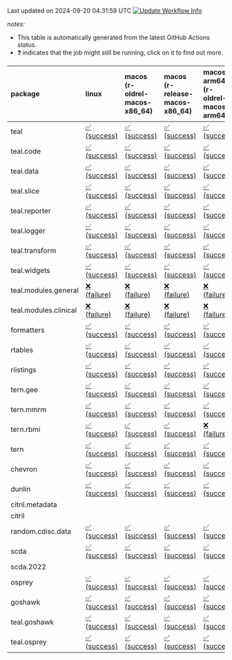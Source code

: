 Last updated on 2024-09-20 04:31:59 UTC [![Update Workflow
Info](https://github.com/averissimo/verdepcheck-status/actions/workflows/update.yaml/badge.svg)](https://github.com/averissimo/verdepcheck-status/actions/workflows/update.yaml)

*notes:*

-   This table is automatically generated from the latest GitHub Actions
    status.
-   ❓ indicates that the job might still be running, click on it to
    find out more.

<table>
<colgroup>
<col style="width: 1%" />
<col style="width: 7%" />
<col style="width: 7%" />
<col style="width: 7%" />
<col style="width: 7%" />
<col style="width: 7%" />
<col style="width: 7%" />
<col style="width: 7%" />
<col style="width: 7%" />
<col style="width: 7%" />
<col style="width: 7%" />
<col style="width: 7%" />
<col style="width: 7%" />
<col style="width: 7%" />
</colgroup>
<thead>
<tr class="header">
<th style="text-align: left;">package</th>
<th style="text-align: left;">linux</th>
<th style="text-align: left;">macos (r-oldrel-macos-x86_64)</th>
<th style="text-align: left;">macos (r-release-macos-x86_64)</th>
<th style="text-align: left;">macos-arm64 (r-oldrel-macos-arm64)</th>
<th style="text-align: left;">macos-arm64 (r-release-macos-arm64)</th>
<th style="text-align: left;">nosuggests</th>
<th style="text-align: left;">ubuntu-clang</th>
<th style="text-align: left;">ubuntu-gcc12</th>
<th style="text-align: left;">ubuntu-next</th>
<th style="text-align: left;">ubuntu-release</th>
<th style="text-align: left;">windows (r-devel-windows-x86_64)</th>
<th style="text-align: left;">windows (r-oldrel-windows-x86_64)</th>
<th style="text-align: left;">windows (r-release-windows-x86_64)</th>
</tr>
</thead>
<tbody>
<tr class="odd">
<td style="text-align: left;">teal</td>
<td
style="text-align: left;"><a href="https://github.com/insightsengineering/teal/actions/runs/10867880091/job/30157158092">✅
(success)</a></td>
<td
style="text-align: left;"><a href="https://github.com/insightsengineering/teal/actions/runs/10867880091/job/30157157865">✅
(success)</a></td>
<td
style="text-align: left;"><a href="https://github.com/insightsengineering/teal/actions/runs/10867880091/job/30157157533">✅
(success)</a></td>
<td
style="text-align: left;"><a href="https://github.com/insightsengineering/teal/actions/runs/10867880091/job/30157157751">✅
(success)</a></td>
<td
style="text-align: left;"><a href="https://github.com/insightsengineering/teal/actions/runs/10867880091/job/30157157419">✅
(success)</a></td>
<td
style="text-align: left;"><a href="https://github.com/insightsengineering/teal/actions/runs/10867880091/job/30157157920">✅
(success)</a></td>
<td
style="text-align: left;"><a href="https://github.com/insightsengineering/teal/actions/runs/10867880091/job/30157157082">✅
(success)</a></td>
<td
style="text-align: left;"><a href="https://github.com/insightsengineering/teal/actions/runs/10867880091/job/30157157369">✅
(success)</a></td>
<td
style="text-align: left;"><a href="https://github.com/insightsengineering/teal/actions/runs/10867880091/job/30157157577">✅
(success)</a></td>
<td
style="text-align: left;"><a href="https://github.com/insightsengineering/teal/actions/runs/10867880091/job/30157157665">✅
(success)</a></td>
<td
style="text-align: left;"><a href="https://github.com/insightsengineering/teal/actions/runs/10867880091/job/30157157306">✅
(success)</a></td>
<td
style="text-align: left;"><a href="https://github.com/insightsengineering/teal/actions/runs/10867880091/job/30157157977">✅
(success)</a></td>
<td
style="text-align: left;"><a href="https://github.com/insightsengineering/teal/actions/runs/10867880091/job/30157157614">✅
(success)</a></td>
</tr>
<tr class="even">
<td style="text-align: left;">teal.code</td>
<td
style="text-align: left;"><a href="https://github.com/insightsengineering/teal.code/actions/runs/10867894267/job/30157186834">✅
(success)</a></td>
<td
style="text-align: left;"><a href="https://github.com/insightsengineering/teal.code/actions/runs/10867894267/job/30157186584">✅
(success)</a></td>
<td
style="text-align: left;"><a href="https://github.com/insightsengineering/teal.code/actions/runs/10867894267/job/30157186102">✅
(success)</a></td>
<td
style="text-align: left;"><a href="https://github.com/insightsengineering/teal.code/actions/runs/10867894267/job/30157186439">✅
(success)</a></td>
<td
style="text-align: left;"><a href="https://github.com/insightsengineering/teal.code/actions/runs/10867894267/job/30157185951">✅
(success)</a></td>
<td
style="text-align: left;"><a href="https://github.com/insightsengineering/teal.code/actions/runs/10867894267/job/30157186902">✅
(success)</a></td>
<td
style="text-align: left;"><a href="https://github.com/insightsengineering/teal.code/actions/runs/10867894267/job/30157186026">✅
(success)</a></td>
<td
style="text-align: left;"><a href="https://github.com/insightsengineering/teal.code/actions/runs/10867894267/job/30157186167">✅
(success)</a></td>
<td
style="text-align: left;"><a href="https://github.com/insightsengineering/teal.code/actions/runs/10867894267/job/30157186512">✅
(success)</a></td>
<td
style="text-align: left;"><a href="https://github.com/insightsengineering/teal.code/actions/runs/10867894267/job/30157186651">✅
(success)</a></td>
<td
style="text-align: left;"><a href="https://github.com/insightsengineering/teal.code/actions/runs/10867894267/job/30157185697">✅
(success)</a></td>
<td
style="text-align: left;"><a href="https://github.com/insightsengineering/teal.code/actions/runs/10867894267/job/30157186709">✅
(success)</a></td>
<td
style="text-align: left;"><a href="https://github.com/insightsengineering/teal.code/actions/runs/10867894267/job/30157186235">✅
(success)</a></td>
</tr>
<tr class="odd">
<td style="text-align: left;">teal.data</td>
<td
style="text-align: left;"><a href="https://github.com/insightsengineering/teal.data/actions/runs/10867883737/job/30157165990">✅
(success)</a></td>
<td
style="text-align: left;"><a href="https://github.com/insightsengineering/teal.data/actions/runs/10867883737/job/30157165644">✅
(success)</a></td>
<td
style="text-align: left;"><a href="https://github.com/insightsengineering/teal.data/actions/runs/10867883737/job/30157165048">✅
(success)</a></td>
<td
style="text-align: left;"><a href="https://github.com/insightsengineering/teal.data/actions/runs/10867883737/job/30157165338">✅
(success)</a></td>
<td
style="text-align: left;"><a href="https://github.com/insightsengineering/teal.data/actions/runs/10867883737/job/30157164900">✅
(success)</a></td>
<td
style="text-align: left;"><a href="https://github.com/insightsengineering/teal.data/actions/runs/10867883737/job/30157165734">✅
(success)</a></td>
<td
style="text-align: left;"><a href="https://github.com/insightsengineering/teal.data/actions/runs/10867883737/job/30157164595">✅
(success)</a></td>
<td
style="text-align: left;"><a href="https://github.com/insightsengineering/teal.data/actions/runs/10867883737/job/30157164976">✅
(success)</a></td>
<td
style="text-align: left;"><a href="https://github.com/insightsengineering/teal.data/actions/runs/10867883737/job/30157165195">✅
(success)</a></td>
<td
style="text-align: left;"><a href="https://github.com/insightsengineering/teal.data/actions/runs/10867883737/job/30157165419">✅
(success)</a></td>
<td
style="text-align: left;"><a href="https://github.com/insightsengineering/teal.data/actions/runs/10867883737/job/30157164850">✅
(success)</a></td>
<td
style="text-align: left;"><a href="https://github.com/insightsengineering/teal.data/actions/runs/10867883737/job/30157165838">✅
(success)</a></td>
<td
style="text-align: left;"><a href="https://github.com/insightsengineering/teal.data/actions/runs/10867883737/job/30157165278">✅
(success)</a></td>
</tr>
<tr class="even">
<td style="text-align: left;">teal.slice</td>
<td
style="text-align: left;"><a href="https://github.com/insightsengineering/teal.slice/actions/runs/10867889457/job/30157176840">✅
(success)</a></td>
<td
style="text-align: left;"><a href="https://github.com/insightsengineering/teal.slice/actions/runs/10867889457/job/30157176597">✅
(success)</a></td>
<td
style="text-align: left;"><a href="https://github.com/insightsengineering/teal.slice/actions/runs/10867889457/job/30157176167">✅
(success)</a></td>
<td
style="text-align: left;"><a href="https://github.com/insightsengineering/teal.slice/actions/runs/10867889457/job/30157176462">✅
(success)</a></td>
<td
style="text-align: left;"><a href="https://github.com/insightsengineering/teal.slice/actions/runs/10867889457/job/30157176040">✅
(success)</a></td>
<td
style="text-align: left;"><a href="https://github.com/insightsengineering/teal.slice/actions/runs/10867889457/job/30157176663">✅
(success)</a></td>
<td
style="text-align: left;"><a href="https://github.com/insightsengineering/teal.slice/actions/runs/10867889457/job/30157175598">✅
(success)</a></td>
<td
style="text-align: left;"><a href="https://github.com/insightsengineering/teal.slice/actions/runs/10867889457/job/30157175959">✅
(success)</a></td>
<td
style="text-align: left;"><a href="https://github.com/insightsengineering/teal.slice/actions/runs/10867889457/job/30157176247">✅
(success)</a></td>
<td
style="text-align: left;"><a href="https://github.com/insightsengineering/teal.slice/actions/runs/10867889457/job/30157176395">✅
(success)</a></td>
<td
style="text-align: left;"><a href="https://github.com/insightsengineering/teal.slice/actions/runs/10867889457/job/30157175887">✅
(success)</a></td>
<td
style="text-align: left;"><a href="https://github.com/insightsengineering/teal.slice/actions/runs/10867889457/job/30157176722">✅
(success)</a></td>
<td
style="text-align: left;"><a href="https://github.com/insightsengineering/teal.slice/actions/runs/10867889457/job/30157176332">✅
(success)</a></td>
</tr>
<tr class="odd">
<td style="text-align: left;">teal.reporter</td>
<td
style="text-align: left;"><a href="https://github.com/insightsengineering/teal.reporter/actions/runs/10867886110/job/30157170543">✅
(success)</a></td>
<td
style="text-align: left;"><a href="https://github.com/insightsengineering/teal.reporter/actions/runs/10867886110/job/30157170346">✅
(success)</a></td>
<td
style="text-align: left;"><a href="https://github.com/insightsengineering/teal.reporter/actions/runs/10867886110/job/30157169897">✅
(success)</a></td>
<td
style="text-align: left;"><a href="https://github.com/insightsengineering/teal.reporter/actions/runs/10867886110/job/30157170203">✅
(success)</a></td>
<td
style="text-align: left;"><a href="https://github.com/insightsengineering/teal.reporter/actions/runs/10867886110/job/30157169757">✅
(success)</a></td>
<td
style="text-align: left;"><a href="https://github.com/insightsengineering/teal.reporter/actions/runs/10867886110/job/30157170290">✅
(success)</a></td>
<td
style="text-align: left;"><a href="https://github.com/insightsengineering/teal.reporter/actions/runs/10867886110/job/30157169309">✅
(success)</a></td>
<td
style="text-align: left;"><a href="https://github.com/insightsengineering/teal.reporter/actions/runs/10867886110/job/30157169555">✅
(success)</a></td>
<td
style="text-align: left;"><a href="https://github.com/insightsengineering/teal.reporter/actions/runs/10867886110/job/30157169823">✅
(success)</a></td>
<td
style="text-align: left;"><a href="https://github.com/insightsengineering/teal.reporter/actions/runs/10867886110/job/30157169950">✅
(success)</a></td>
<td
style="text-align: left;"><a href="https://github.com/insightsengineering/teal.reporter/actions/runs/10867886110/job/30157169638">✅
(success)</a></td>
<td
style="text-align: left;"><a href="https://github.com/insightsengineering/teal.reporter/actions/runs/10867886110/job/30157170483">✅
(success)</a></td>
<td
style="text-align: left;"><a href="https://github.com/insightsengineering/teal.reporter/actions/runs/10867886110/job/30157170018">✅
(success)</a></td>
</tr>
<tr class="even">
<td style="text-align: left;">teal.logger</td>
<td
style="text-align: left;"><a href="https://github.com/insightsengineering/teal.logger/actions/runs/10867881423/job/30157162528">✅
(success)</a></td>
<td
style="text-align: left;"><a href="https://github.com/insightsengineering/teal.logger/actions/runs/10867881423/job/30157162142">✅
(success)</a></td>
<td
style="text-align: left;"><a href="https://github.com/insightsengineering/teal.logger/actions/runs/10867881423/job/30157161480">✅
(success)</a></td>
<td
style="text-align: left;"><a href="https://github.com/insightsengineering/teal.logger/actions/runs/10867881423/job/30157161862">✅
(success)</a></td>
<td
style="text-align: left;"><a href="https://github.com/insightsengineering/teal.logger/actions/runs/10867881423/job/30157161311">✅
(success)</a></td>
<td
style="text-align: left;"><a href="https://github.com/insightsengineering/teal.logger/actions/runs/10867881423/job/30157162435">✅
(success)</a></td>
<td
style="text-align: left;"><a href="https://github.com/insightsengineering/teal.logger/actions/runs/10867881423/job/30157161203">✅
(success)</a></td>
<td
style="text-align: left;"><a href="https://github.com/insightsengineering/teal.logger/actions/runs/10867881423/job/30157161395">✅
(success)</a></td>
<td
style="text-align: left;"><a href="https://github.com/insightsengineering/teal.logger/actions/runs/10867881423/job/30157161695">✅
(success)</a></td>
<td
style="text-align: left;"><a href="https://github.com/insightsengineering/teal.logger/actions/runs/10867881423/job/30157161955">✅
(success)</a></td>
<td
style="text-align: left;"><a href="https://github.com/insightsengineering/teal.logger/actions/runs/10867881423/job/30157160927">✅
(success)</a></td>
<td
style="text-align: left;"><a href="https://github.com/insightsengineering/teal.logger/actions/runs/10867881423/job/30157162331">✅
(success)</a></td>
<td
style="text-align: left;"><a href="https://github.com/insightsengineering/teal.logger/actions/runs/10867881423/job/30157161627">✅
(success)</a></td>
</tr>
<tr class="odd">
<td style="text-align: left;">teal.transform</td>
<td
style="text-align: left;"><a href="https://github.com/insightsengineering/teal.transform/actions/runs/10867887462/job/30157172816">✅
(success)</a></td>
<td
style="text-align: left;"><a href="https://github.com/insightsengineering/teal.transform/actions/runs/10867887462/job/30157172383">✅
(success)</a></td>
<td
style="text-align: left;"><a href="https://github.com/insightsengineering/teal.transform/actions/runs/10867887462/job/30157172045">✅
(success)</a></td>
<td
style="text-align: left;"><a href="https://github.com/insightsengineering/teal.transform/actions/runs/10867887462/job/30157172240">✅
(success)</a></td>
<td
style="text-align: left;"><a href="https://github.com/insightsengineering/teal.transform/actions/runs/10867887462/job/30157171937">✅
(success)</a></td>
<td
style="text-align: left;"><a href="https://github.com/insightsengineering/teal.transform/actions/runs/10867887462/job/30157172505">✅
(success)</a></td>
<td
style="text-align: left;"><a href="https://github.com/insightsengineering/teal.transform/actions/runs/10867887462/job/30157171598">✅
(success)</a></td>
<td
style="text-align: left;"><a href="https://github.com/insightsengineering/teal.transform/actions/runs/10867887462/job/30157171813">✅
(success)</a></td>
<td
style="text-align: left;"><a href="https://github.com/insightsengineering/teal.transform/actions/runs/10867887462/job/30157172085">✅
(success)</a></td>
<td
style="text-align: left;"><a href="https://github.com/insightsengineering/teal.transform/actions/runs/10867887462/job/30157172132">✅
(success)</a></td>
<td
style="text-align: left;"><a href="https://github.com/insightsengineering/teal.transform/actions/runs/10867887462/job/30157171880">✅
(success)</a></td>
<td
style="text-align: left;"><a href="https://github.com/insightsengineering/teal.transform/actions/runs/10867887462/job/30157172741">✅
(success)</a></td>
<td
style="text-align: left;"><a href="https://github.com/insightsengineering/teal.transform/actions/runs/10867887462/job/30157172182">✅
(success)</a></td>
</tr>
<tr class="even">
<td style="text-align: left;">teal.widgets</td>
<td
style="text-align: left;"><a href="https://github.com/insightsengineering/teal.widgets/actions/runs/10867898771/job/30157202090">✅
(success)</a></td>
<td
style="text-align: left;"><a href="https://github.com/insightsengineering/teal.widgets/actions/runs/10867898771/job/30157201882">✅
(success)</a></td>
<td
style="text-align: left;"><a href="https://github.com/insightsengineering/teal.widgets/actions/runs/10867898771/job/30157201559">✅
(success)</a></td>
<td
style="text-align: left;"><a href="https://github.com/insightsengineering/teal.widgets/actions/runs/10867898771/job/30157201785">✅
(success)</a></td>
<td
style="text-align: left;"><a href="https://github.com/insightsengineering/teal.widgets/actions/runs/10867898771/job/30157201471">✅
(success)</a></td>
<td
style="text-align: left;"><a href="https://github.com/insightsengineering/teal.widgets/actions/runs/10867898771/job/30157201934">✅
(success)</a></td>
<td
style="text-align: left;"><a href="https://github.com/insightsengineering/teal.widgets/actions/runs/10867898771/job/30157201176">✅
(success)</a></td>
<td
style="text-align: left;"><a href="https://github.com/insightsengineering/teal.widgets/actions/runs/10867898771/job/30157201414">✅
(success)</a></td>
<td
style="text-align: left;"><a href="https://github.com/insightsengineering/teal.widgets/actions/runs/10867898771/job/30157201612">✅
(success)</a></td>
<td
style="text-align: left;"><a href="https://github.com/insightsengineering/teal.widgets/actions/runs/10867898771/job/30157201742">✅
(success)</a></td>
<td
style="text-align: left;"><a href="https://github.com/insightsengineering/teal.widgets/actions/runs/10867898771/job/30157201366">✅
(success)</a></td>
<td
style="text-align: left;"><a href="https://github.com/insightsengineering/teal.widgets/actions/runs/10867898771/job/30157201971">✅
(success)</a></td>
<td
style="text-align: left;"><a href="https://github.com/insightsengineering/teal.widgets/actions/runs/10867898771/job/30157201672">✅
(success)</a></td>
</tr>
<tr class="odd">
<td style="text-align: left;">teal.modules.general</td>
<td
style="text-align: left;"><a href="https://github.com/insightsengineering/teal.modules.general/actions/runs/10867880700/job/30157159050">❌
(failure)</a></td>
<td
style="text-align: left;"><a href="https://github.com/insightsengineering/teal.modules.general/actions/runs/10867880700/job/30157158786">❌
(failure)</a></td>
<td
style="text-align: left;"><a href="https://github.com/insightsengineering/teal.modules.general/actions/runs/10867880700/job/30157158430">❌
(failure)</a></td>
<td
style="text-align: left;"><a href="https://github.com/insightsengineering/teal.modules.general/actions/runs/10867880700/job/30157158701">❌
(failure)</a></td>
<td
style="text-align: left;"><a href="https://github.com/insightsengineering/teal.modules.general/actions/runs/10867880700/job/30157158310">❌
(failure)</a></td>
<td
style="text-align: left;"><a href="https://github.com/insightsengineering/teal.modules.general/actions/runs/10867880700/job/30157158980">❌
(failure)</a></td>
<td
style="text-align: left;"><a href="https://github.com/insightsengineering/teal.modules.general/actions/runs/10867880700/job/30157157939">❌
(failure)</a></td>
<td
style="text-align: left;"><a href="https://github.com/insightsengineering/teal.modules.general/actions/runs/10867880700/job/30157158231">❌
(failure)</a></td>
<td
style="text-align: left;"><a href="https://github.com/insightsengineering/teal.modules.general/actions/runs/10867880700/job/30157158495">❌
(failure)</a></td>
<td
style="text-align: left;"><a href="https://github.com/insightsengineering/teal.modules.general/actions/runs/10867880700/job/30157158631">❌
(failure)</a></td>
<td
style="text-align: left;"><a href="https://github.com/insightsengineering/teal.modules.general/actions/runs/10867880700/job/30157158152">❌
(failure)</a></td>
<td
style="text-align: left;"><a href="https://github.com/insightsengineering/teal.modules.general/actions/runs/10867880700/job/30157158917">❌
(failure)</a></td>
<td
style="text-align: left;"><a href="https://github.com/insightsengineering/teal.modules.general/actions/runs/10867880700/job/30157158572">❌
(failure)</a></td>
</tr>
<tr class="even">
<td style="text-align: left;">teal.modules.clinical</td>
<td
style="text-align: left;"><a href="https://github.com/insightsengineering/teal.modules.clinical/actions/runs/10867894069/job/30157186110">❌
(failure)</a></td>
<td
style="text-align: left;"><a href="https://github.com/insightsengineering/teal.modules.clinical/actions/runs/10867894069/job/30157185865">❌
(failure)</a></td>
<td
style="text-align: left;"><a href="https://github.com/insightsengineering/teal.modules.clinical/actions/runs/10867894069/job/30157185455">❌
(failure)</a></td>
<td
style="text-align: left;"><a href="https://github.com/insightsengineering/teal.modules.clinical/actions/runs/10867894069/job/30157185729">❌
(failure)</a></td>
<td
style="text-align: left;"><a href="https://github.com/insightsengineering/teal.modules.clinical/actions/runs/10867894069/job/30157185327">❌
(failure)</a></td>
<td
style="text-align: left;"><a href="https://github.com/insightsengineering/teal.modules.clinical/actions/runs/10867894069/job/30157186182">❌
(failure)</a></td>
<td
style="text-align: left;"><a href="https://github.com/insightsengineering/teal.modules.clinical/actions/runs/10867894069/job/30157185398">❌
(failure)</a></td>
<td
style="text-align: left;"><a href="https://github.com/insightsengineering/teal.modules.clinical/actions/runs/10867894069/job/30157185525">❌
(failure)</a></td>
<td
style="text-align: left;"><a href="https://github.com/insightsengineering/teal.modules.clinical/actions/runs/10867894069/job/30157185802">❌
(failure)</a></td>
<td
style="text-align: left;"><a href="https://github.com/insightsengineering/teal.modules.clinical/actions/runs/10867894069/job/30157185926">❌
(failure)</a></td>
<td
style="text-align: left;"><a href="https://github.com/insightsengineering/teal.modules.clinical/actions/runs/10867894069/job/30157185111">❌
(failure)</a></td>
<td
style="text-align: left;"><a href="https://github.com/insightsengineering/teal.modules.clinical/actions/runs/10867894069/job/30157185978">❌
(failure)</a></td>
<td
style="text-align: left;"><a href="https://github.com/insightsengineering/teal.modules.clinical/actions/runs/10867894069/job/30157185584">❌
(failure)</a></td>
</tr>
<tr class="odd">
<td style="text-align: left;">formatters</td>
<td
style="text-align: left;"><a href="https://github.com/insightsengineering/formatters/actions/runs/10867890746/job/30157179276">✅
(success)</a></td>
<td
style="text-align: left;"><a href="https://github.com/insightsengineering/formatters/actions/runs/10867890746/job/30157179013">✅
(success)</a></td>
<td
style="text-align: left;"><a href="https://github.com/insightsengineering/formatters/actions/runs/10867890746/job/30157178770">✅
(success)</a></td>
<td
style="text-align: left;"><a href="https://github.com/insightsengineering/formatters/actions/runs/10867890746/job/30157178912">✅
(success)</a></td>
<td
style="text-align: left;"><a href="https://github.com/insightsengineering/formatters/actions/runs/10867890746/job/30157178665">✅
(success)</a></td>
<td
style="text-align: left;"><a href="https://github.com/insightsengineering/formatters/actions/runs/10867890746/job/30157179183">✅
(success)</a></td>
<td
style="text-align: left;"><a href="https://github.com/insightsengineering/formatters/actions/runs/10867890746/job/30157178367">✅
(success)</a></td>
<td
style="text-align: left;"><a href="https://github.com/insightsengineering/formatters/actions/runs/10867890746/job/30157178594">✅
(success)</a></td>
<td
style="text-align: left;"><a href="https://github.com/insightsengineering/formatters/actions/runs/10867890746/job/30157178813">✅
(success)</a></td>
<td
style="text-align: left;"><a href="https://github.com/insightsengineering/formatters/actions/runs/10867890746/job/30157178957">✅
(success)</a></td>
<td
style="text-align: left;"><a href="https://github.com/insightsengineering/formatters/actions/runs/10867890746/job/30157178551">✅
(success)</a></td>
<td
style="text-align: left;"><a href="https://github.com/insightsengineering/formatters/actions/runs/10867890746/job/30157179104">✅
(success)</a></td>
<td
style="text-align: left;"><a href="https://github.com/insightsengineering/formatters/actions/runs/10867890746/job/30157178860">✅
(success)</a></td>
</tr>
<tr class="even">
<td style="text-align: left;">rtables</td>
<td
style="text-align: left;"><a href="https://github.com/insightsengineering/rtables/actions/runs/10867880131/job/30157158339">✅
(success)</a></td>
<td
style="text-align: left;"><a href="https://github.com/insightsengineering/rtables/actions/runs/10867880131/job/30157158075">✅
(success)</a></td>
<td
style="text-align: left;"><a href="https://github.com/insightsengineering/rtables/actions/runs/10867880131/job/30157157752">✅
(success)</a></td>
<td
style="text-align: left;"><a href="https://github.com/insightsengineering/rtables/actions/runs/10867880131/job/30157157950">✅
(success)</a></td>
<td
style="text-align: left;"><a href="https://github.com/insightsengineering/rtables/actions/runs/10867880131/job/30157157643">✅
(success)</a></td>
<td
style="text-align: left;"><a href="https://github.com/insightsengineering/rtables/actions/runs/10867880131/job/30157158253">✅
(success)</a></td>
<td
style="text-align: left;"><a href="https://github.com/insightsengineering/rtables/actions/runs/10867880131/job/30157157596">✅
(success)</a></td>
<td
style="text-align: left;"><a href="https://github.com/insightsengineering/rtables/actions/runs/10867880131/job/30157157695">✅
(success)</a></td>
<td
style="text-align: left;"><a href="https://github.com/insightsengineering/rtables/actions/runs/10867880131/job/30157157903">✅
(success)</a></td>
<td
style="text-align: left;"><a href="https://github.com/insightsengineering/rtables/actions/runs/10867880131/job/30157158015">✅
(success)</a></td>
<td
style="text-align: left;"><a href="https://github.com/insightsengineering/rtables/actions/runs/10867880131/job/30157157423">✅
(success)</a></td>
<td
style="text-align: left;"><a href="https://github.com/insightsengineering/rtables/actions/runs/10867880131/job/30157158185">✅
(success)</a></td>
<td
style="text-align: left;"><a href="https://github.com/insightsengineering/rtables/actions/runs/10867880131/job/30157157862">✅
(success)</a></td>
</tr>
<tr class="odd">
<td style="text-align: left;">rlistings</td>
<td
style="text-align: left;"><a href="https://github.com/insightsengineering/rlistings/actions/runs/10867884582/job/30157166818">✅
(success)</a></td>
<td
style="text-align: left;"><a href="https://github.com/insightsengineering/rlistings/actions/runs/10867884582/job/30157166542">✅
(success)</a></td>
<td
style="text-align: left;"><a href="https://github.com/insightsengineering/rlistings/actions/runs/10867884582/job/30157166258">✅
(success)</a></td>
<td
style="text-align: left;"><a href="https://github.com/insightsengineering/rlistings/actions/runs/10867884582/job/30157166426">✅
(success)</a></td>
<td
style="text-align: left;"><a href="https://github.com/insightsengineering/rlistings/actions/runs/10867884582/job/30157166094">✅
(success)</a></td>
<td
style="text-align: left;"><a href="https://github.com/insightsengineering/rlistings/actions/runs/10867884582/job/30157166970">✅
(success)</a></td>
<td
style="text-align: left;"><a href="https://github.com/insightsengineering/rlistings/actions/runs/10867884582/job/30157166008">✅
(success)</a></td>
<td
style="text-align: left;"><a href="https://github.com/insightsengineering/rlistings/actions/runs/10867884582/job/30157166198">✅
(success)</a></td>
<td
style="text-align: left;"><a href="https://github.com/insightsengineering/rlistings/actions/runs/10867884582/job/30157166606">✅
(success)</a></td>
<td
style="text-align: left;"><a href="https://github.com/insightsengineering/rlistings/actions/runs/10867884582/job/30157166742">✅
(success)</a></td>
<td
style="text-align: left;"><a href="https://github.com/insightsengineering/rlistings/actions/runs/10867884582/job/30157165762">✅
(success)</a></td>
<td
style="text-align: left;"><a href="https://github.com/insightsengineering/rlistings/actions/runs/10867884582/job/30157166685">✅
(success)</a></td>
<td
style="text-align: left;"><a href="https://github.com/insightsengineering/rlistings/actions/runs/10867884582/job/30157166344">✅
(success)</a></td>
</tr>
<tr class="even">
<td style="text-align: left;">tern.gee</td>
<td
style="text-align: left;"><a href="https://github.com/insightsengineering/tern.gee/actions/runs/10867892273/job/30157183108">✅
(success)</a></td>
<td
style="text-align: left;"><a href="https://github.com/insightsengineering/tern.gee/actions/runs/10867892273/job/30157182928">✅
(success)</a></td>
<td
style="text-align: left;"><a href="https://github.com/insightsengineering/tern.gee/actions/runs/10867892273/job/30157182587">✅
(success)</a></td>
<td
style="text-align: left;"><a href="https://github.com/insightsengineering/tern.gee/actions/runs/10867892273/job/30157182806">✅
(success)</a></td>
<td
style="text-align: left;"><a href="https://github.com/insightsengineering/tern.gee/actions/runs/10867892273/job/30157182472">✅
(success)</a></td>
<td
style="text-align: left;"><a href="https://github.com/insightsengineering/tern.gee/actions/runs/10867892273/job/30157182872">✅
(success)</a></td>
<td
style="text-align: left;"><a href="https://github.com/insightsengineering/tern.gee/actions/runs/10867892273/job/30157182016">✅
(success)</a></td>
<td
style="text-align: left;"><a href="https://github.com/insightsengineering/tern.gee/actions/runs/10867892273/job/30157182265">✅
(success)</a></td>
<td
style="text-align: left;"><a href="https://github.com/insightsengineering/tern.gee/actions/runs/10867892273/job/30157182537">✅
(success)</a></td>
<td
style="text-align: left;"><a href="https://github.com/insightsengineering/tern.gee/actions/runs/10867892273/job/30157182637">✅
(success)</a></td>
<td
style="text-align: left;"><a href="https://github.com/insightsengineering/tern.gee/actions/runs/10867892273/job/30157182347">✅
(success)</a></td>
<td
style="text-align: left;"><a href="https://github.com/insightsengineering/tern.gee/actions/runs/10867892273/job/30157183052">✅
(success)</a></td>
<td
style="text-align: left;"><a href="https://github.com/insightsengineering/tern.gee/actions/runs/10867892273/job/30157182694">✅
(success)</a></td>
</tr>
<tr class="odd">
<td style="text-align: left;">tern.mmrm</td>
<td
style="text-align: left;"><a href="https://github.com/insightsengineering/tern.mmrm/actions/runs/10867897640/job/30157200454">✅
(success)</a></td>
<td
style="text-align: left;"><a href="https://github.com/insightsengineering/tern.mmrm/actions/runs/10867897640/job/30157200223">✅
(success)</a></td>
<td
style="text-align: left;"><a href="https://github.com/insightsengineering/tern.mmrm/actions/runs/10867897640/job/30157199833">✅
(success)</a></td>
<td
style="text-align: left;"><a href="https://github.com/insightsengineering/tern.mmrm/actions/runs/10867897640/job/30157200095">✅
(success)</a></td>
<td
style="text-align: left;"><a href="https://github.com/insightsengineering/tern.mmrm/actions/runs/10867897640/job/30157199717">✅
(success)</a></td>
<td
style="text-align: left;"><a href="https://github.com/insightsengineering/tern.mmrm/actions/runs/10867897640/job/30157200268">✅
(success)</a></td>
<td
style="text-align: left;"><a href="https://github.com/insightsengineering/tern.mmrm/actions/runs/10867897640/job/30157199422">✅
(success)</a></td>
<td
style="text-align: left;"><a href="https://github.com/insightsengineering/tern.mmrm/actions/runs/10867897640/job/30157199651">✅
(success)</a></td>
<td
style="text-align: left;"><a href="https://github.com/insightsengineering/tern.mmrm/actions/runs/10867897640/job/30157199888">✅
(success)</a></td>
<td
style="text-align: left;"><a href="https://github.com/insightsengineering/tern.mmrm/actions/runs/10867897640/job/30157200016">✅
(success)</a></td>
<td
style="text-align: left;"><a href="https://github.com/insightsengineering/tern.mmrm/actions/runs/10867897640/job/30157199600">✅
(success)</a></td>
<td
style="text-align: left;"><a href="https://github.com/insightsengineering/tern.mmrm/actions/runs/10867897640/job/30157200328">✅
(success)</a></td>
<td
style="text-align: left;"><a href="https://github.com/insightsengineering/tern.mmrm/actions/runs/10867897640/job/30157199953">✅
(success)</a></td>
</tr>
<tr class="even">
<td style="text-align: left;">tern.rbmi</td>
<td
style="text-align: left;"><a href="https://github.com/insightsengineering/tern.rbmi/actions/runs/10867890805/job/30157179647">✅
(success)</a></td>
<td
style="text-align: left;"><a href="https://github.com/insightsengineering/tern.rbmi/actions/runs/10867890805/job/30157179351">✅
(success)</a></td>
<td
style="text-align: left;"><a href="https://github.com/insightsengineering/tern.rbmi/actions/runs/10867890805/job/30157179050">✅
(success)</a></td>
<td
style="text-align: left;"><a href="https://github.com/insightsengineering/tern.rbmi/actions/runs/10867890805/job/30157179247">❌
(failure)</a></td>
<td
style="text-align: left;"><a href="https://github.com/insightsengineering/tern.rbmi/actions/runs/10867890805/job/30157178970">❌
(failure)</a></td>
<td
style="text-align: left;"><a href="https://github.com/insightsengineering/tern.rbmi/actions/runs/10867890805/job/30157179704">✅
(success)</a></td>
<td
style="text-align: left;"><a href="https://github.com/insightsengineering/tern.rbmi/actions/runs/10867890805/job/30157178629">✅
(success)</a></td>
<td
style="text-align: left;"><a href="https://github.com/insightsengineering/tern.rbmi/actions/runs/10867890805/job/30157178903">✅
(success)</a></td>
<td
style="text-align: left;"><a href="https://github.com/insightsengineering/tern.rbmi/actions/runs/10867890805/job/30157179304">✅
(success)</a></td>
<td
style="text-align: left;"><a href="https://github.com/insightsengineering/tern.rbmi/actions/runs/10867890805/job/30157179413">✅
(success)</a></td>
<td
style="text-align: left;"><a href="https://github.com/insightsengineering/tern.rbmi/actions/runs/10867890805/job/30157178843">✅
(success)</a></td>
<td
style="text-align: left;"><a href="https://github.com/insightsengineering/tern.rbmi/actions/runs/10867890805/job/30157179486">✅
(success)</a></td>
<td
style="text-align: left;"><a href="https://github.com/insightsengineering/tern.rbmi/actions/runs/10867890805/job/30157179119">✅
(success)</a></td>
</tr>
<tr class="odd">
<td style="text-align: left;">tern</td>
<td
style="text-align: left;"><a href="https://github.com/insightsengineering/tern/actions/runs/10867886098/job/30157170634">✅
(success)</a></td>
<td
style="text-align: left;"><a href="https://github.com/insightsengineering/tern/actions/runs/10867886098/job/30157170335">✅
(success)</a></td>
<td
style="text-align: left;"><a href="https://github.com/insightsengineering/tern/actions/runs/10867886098/job/30157169972">✅
(success)</a></td>
<td
style="text-align: left;"><a href="https://github.com/insightsengineering/tern/actions/runs/10867886098/job/30157170193">✅
(success)</a></td>
<td
style="text-align: left;"><a href="https://github.com/insightsengineering/tern/actions/runs/10867886098/job/30157169804">✅
(success)</a></td>
<td
style="text-align: left;"><a href="https://github.com/insightsengineering/tern/actions/runs/10867886098/job/30157170722">❌
(failure)</a></td>
<td
style="text-align: left;"><a href="https://github.com/insightsengineering/tern/actions/runs/10867886098/job/30157169743">✅
(success)</a></td>
<td
style="text-align: left;"><a href="https://github.com/insightsengineering/tern/actions/runs/10867886098/job/30157169889">✅
(success)</a></td>
<td
style="text-align: left;"><a href="https://github.com/insightsengineering/tern/actions/runs/10867886098/job/30157170267">✅
(success)</a></td>
<td
style="text-align: left;"><a href="https://github.com/insightsengineering/tern/actions/runs/10867886098/job/30157170416">✅
(success)</a></td>
<td
style="text-align: left;"><a href="https://github.com/insightsengineering/tern/actions/runs/10867886098/job/30157169489">✅
(success)</a></td>
<td
style="text-align: left;"><a href="https://github.com/insightsengineering/tern/actions/runs/10867886098/job/30157170551">✅
(success)</a></td>
<td
style="text-align: left;"><a href="https://github.com/insightsengineering/tern/actions/runs/10867886098/job/30157170125">✅
(success)</a></td>
</tr>
<tr class="even">
<td style="text-align: left;">chevron</td>
<td
style="text-align: left;"><a href="https://github.com/insightsengineering/chevron/actions/runs/10867892543/job/30157184367">✅
(success)</a></td>
<td
style="text-align: left;"><a href="https://github.com/insightsengineering/chevron/actions/runs/10867892543/job/30157184128">✅
(success)</a></td>
<td
style="text-align: left;"><a href="https://github.com/insightsengineering/chevron/actions/runs/10867892543/job/30157183851">✅
(success)</a></td>
<td
style="text-align: left;"><a href="https://github.com/insightsengineering/chevron/actions/runs/10867892543/job/30157184043">✅
(success)</a></td>
<td
style="text-align: left;"><a href="https://github.com/insightsengineering/chevron/actions/runs/10867892543/job/30157183746">✅
(success)</a></td>
<td
style="text-align: left;"><a href="https://github.com/insightsengineering/chevron/actions/runs/10867892543/job/30157184199">❌
(failure)</a></td>
<td
style="text-align: left;"><a href="https://github.com/insightsengineering/chevron/actions/runs/10867892543/job/30157183456">✅
(success)</a></td>
<td
style="text-align: left;"><a href="https://github.com/insightsengineering/chevron/actions/runs/10867892543/job/30157183703">✅
(success)</a></td>
<td
style="text-align: left;"><a href="https://github.com/insightsengineering/chevron/actions/runs/10867892543/job/30157183915">✅
(success)</a></td>
<td
style="text-align: left;"><a href="https://github.com/insightsengineering/chevron/actions/runs/10867892543/job/30157183995">✅
(success)</a></td>
<td
style="text-align: left;"><a href="https://github.com/insightsengineering/chevron/actions/runs/10867892543/job/30157183649">✅
(success)</a></td>
<td
style="text-align: left;"><a href="https://github.com/insightsengineering/chevron/actions/runs/10867892543/job/30157184241">✅
(success)</a></td>
<td
style="text-align: left;"><a href="https://github.com/insightsengineering/chevron/actions/runs/10867892543/job/30157183951">✅
(success)</a></td>
</tr>
<tr class="odd">
<td style="text-align: left;">dunlin</td>
<td
style="text-align: left;"><a href="https://github.com/insightsengineering/dunlin/actions/runs/10867892193/job/30157182620">✅
(success)</a></td>
<td
style="text-align: left;"><a href="https://github.com/insightsengineering/dunlin/actions/runs/10867892193/job/30157182261">✅
(success)</a></td>
<td
style="text-align: left;"><a href="https://github.com/insightsengineering/dunlin/actions/runs/10867892193/job/30157181789">✅
(success)</a></td>
<td
style="text-align: left;"><a href="https://github.com/insightsengineering/dunlin/actions/runs/10867892193/job/30157182095">✅
(success)</a></td>
<td
style="text-align: left;"><a href="https://github.com/insightsengineering/dunlin/actions/runs/10867892193/job/30157181648">✅
(success)</a></td>
<td
style="text-align: left;"><a href="https://github.com/insightsengineering/dunlin/actions/runs/10867892193/job/30157182541">❌
(failure)</a></td>
<td
style="text-align: left;"><a href="https://github.com/insightsengineering/dunlin/actions/runs/10867892193/job/30157181555">✅
(success)</a></td>
<td
style="text-align: left;"><a href="https://github.com/insightsengineering/dunlin/actions/runs/10867892193/job/30157181712">✅
(success)</a></td>
<td
style="text-align: left;"><a href="https://github.com/insightsengineering/dunlin/actions/runs/10867892193/job/30157182025">✅
(success)</a></td>
<td
style="text-align: left;"><a href="https://github.com/insightsengineering/dunlin/actions/runs/10867892193/job/30157182176">✅
(success)</a></td>
<td
style="text-align: left;"><a href="https://github.com/insightsengineering/dunlin/actions/runs/10867892193/job/30157181342">✅
(success)</a></td>
<td
style="text-align: left;"><a href="https://github.com/insightsengineering/dunlin/actions/runs/10867892193/job/30157182447">✅
(success)</a></td>
<td
style="text-align: left;"><a href="https://github.com/insightsengineering/dunlin/actions/runs/10867892193/job/30157181936">✅
(success)</a></td>
</tr>
<tr class="even">
<td style="text-align: left;">citril.metadata</td>
<td style="text-align: left;"></td>
<td style="text-align: left;"></td>
<td style="text-align: left;"></td>
<td style="text-align: left;"></td>
<td style="text-align: left;"></td>
<td style="text-align: left;"></td>
<td style="text-align: left;"></td>
<td style="text-align: left;"></td>
<td style="text-align: left;"></td>
<td style="text-align: left;"></td>
<td style="text-align: left;"></td>
<td style="text-align: left;"></td>
<td style="text-align: left;"></td>
</tr>
<tr class="odd">
<td style="text-align: left;">citril</td>
<td style="text-align: left;"></td>
<td style="text-align: left;"></td>
<td style="text-align: left;"></td>
<td style="text-align: left;"></td>
<td style="text-align: left;"></td>
<td style="text-align: left;"></td>
<td style="text-align: left;"></td>
<td style="text-align: left;"></td>
<td style="text-align: left;"></td>
<td style="text-align: left;"></td>
<td style="text-align: left;"></td>
<td style="text-align: left;"></td>
<td style="text-align: left;"></td>
</tr>
<tr class="even">
<td style="text-align: left;">random.cdisc.data</td>
<td
style="text-align: left;"><a href="https://github.com/insightsengineering/random.cdisc.data/actions/runs/10867889888/job/30157177496">✅
(success)</a></td>
<td
style="text-align: left;"><a href="https://github.com/insightsengineering/random.cdisc.data/actions/runs/10867889888/job/30157177282">✅
(success)</a></td>
<td
style="text-align: left;"><a href="https://github.com/insightsengineering/random.cdisc.data/actions/runs/10867889888/job/30157176864">✅
(success)</a></td>
<td
style="text-align: left;"><a href="https://github.com/insightsengineering/random.cdisc.data/actions/runs/10867889888/job/30157177164">✅
(success)</a></td>
<td
style="text-align: left;"><a href="https://github.com/insightsengineering/random.cdisc.data/actions/runs/10867889888/job/30157176739">✅
(success)</a></td>
<td
style="text-align: left;"><a href="https://github.com/insightsengineering/random.cdisc.data/actions/runs/10867889888/job/30157177577">✅
(success)</a></td>
<td
style="text-align: left;"><a href="https://github.com/insightsengineering/random.cdisc.data/actions/runs/10867889888/job/30157176662">✅
(success)</a></td>
<td
style="text-align: left;"><a href="https://github.com/insightsengineering/random.cdisc.data/actions/runs/10867889888/job/30157176802">✅
(success)</a></td>
<td
style="text-align: left;"><a href="https://github.com/insightsengineering/random.cdisc.data/actions/runs/10867889888/job/30157177101">✅
(success)</a></td>
<td
style="text-align: left;"><a href="https://github.com/insightsengineering/random.cdisc.data/actions/runs/10867889888/job/30157177220">✅
(success)</a></td>
<td
style="text-align: left;"><a href="https://github.com/insightsengineering/random.cdisc.data/actions/runs/10867889888/job/30157176396">✅
(success)</a></td>
<td
style="text-align: left;"><a href="https://github.com/insightsengineering/random.cdisc.data/actions/runs/10867889888/job/30157177343">✅
(success)</a></td>
<td
style="text-align: left;"><a href="https://github.com/insightsengineering/random.cdisc.data/actions/runs/10867889888/job/30157177041">✅
(success)</a></td>
</tr>
<tr class="odd">
<td style="text-align: left;">scda</td>
<td
style="text-align: left;"><a href="https://github.com/insightsengineering/scda/actions/runs/10437595381/job/28903953758">✅
(success)</a></td>
<td
style="text-align: left;"><a href="https://github.com/insightsengineering/scda/actions/runs/10437595381/job/28903953430">✅
(success)</a></td>
<td
style="text-align: left;"><a href="https://github.com/insightsengineering/scda/actions/runs/10437595381/job/28903953031">✅
(success)</a></td>
<td
style="text-align: left;"><a href="https://github.com/insightsengineering/scda/actions/runs/10437595381/job/28903953278">✅
(success)</a></td>
<td
style="text-align: left;"><a href="https://github.com/insightsengineering/scda/actions/runs/10437595381/job/28903952896">✅
(success)</a></td>
<td
style="text-align: left;"><a href="https://github.com/insightsengineering/scda/actions/runs/10437595381/job/28903953675">❌
(failure)</a></td>
<td
style="text-align: left;"><a href="https://github.com/insightsengineering/scda/actions/runs/10437595381/job/28903952832">✅
(success)</a></td>
<td
style="text-align: left;"><a href="https://github.com/insightsengineering/scda/actions/runs/10437595381/job/28903952973">✅
(success)</a></td>
<td
style="text-align: left;"><a href="https://github.com/insightsengineering/scda/actions/runs/10437595381/job/28903953208">✅
(success)</a></td>
<td
style="text-align: left;"><a href="https://github.com/insightsengineering/scda/actions/runs/10437595381/job/28903953361">✅
(success)</a></td>
<td
style="text-align: left;"><a href="https://github.com/insightsengineering/scda/actions/runs/10437595381/job/28903952629">✅
(success)</a></td>
<td
style="text-align: left;"><a href="https://github.com/insightsengineering/scda/actions/runs/10437595381/job/28903953574">✅
(success)</a></td>
<td
style="text-align: left;"><a href="https://github.com/insightsengineering/scda/actions/runs/10437595381/job/28903953140">✅
(success)</a></td>
</tr>
<tr class="even">
<td style="text-align: left;">scda.2022</td>
<td style="text-align: left;"></td>
<td style="text-align: left;"></td>
<td style="text-align: left;"></td>
<td style="text-align: left;"></td>
<td style="text-align: left;"></td>
<td style="text-align: left;"></td>
<td style="text-align: left;"></td>
<td style="text-align: left;"></td>
<td style="text-align: left;"></td>
<td style="text-align: left;"></td>
<td style="text-align: left;"></td>
<td style="text-align: left;"></td>
<td style="text-align: left;"></td>
</tr>
<tr class="odd">
<td style="text-align: left;">osprey</td>
<td
style="text-align: left;"><a href="https://github.com/insightsengineering/osprey/actions/runs/10867896199/job/30157193474">✅
(success)</a></td>
<td
style="text-align: left;"><a href="https://github.com/insightsengineering/osprey/actions/runs/10867896199/job/30157193297">✅
(success)</a></td>
<td
style="text-align: left;"><a href="https://github.com/insightsengineering/osprey/actions/runs/10867896199/job/30157193046">✅
(success)</a></td>
<td
style="text-align: left;"><a href="https://github.com/insightsengineering/osprey/actions/runs/10867896199/job/30157193216">✅
(success)</a></td>
<td
style="text-align: left;"><a href="https://github.com/insightsengineering/osprey/actions/runs/10867896199/job/30157192935">✅
(success)</a></td>
<td
style="text-align: left;"><a href="https://github.com/insightsengineering/osprey/actions/runs/10867896199/job/30157193352">❌
(failure)</a></td>
<td
style="text-align: left;"><a href="https://github.com/insightsengineering/osprey/actions/runs/10867896199/job/30157192657">✅
(success)</a></td>
<td
style="text-align: left;"><a href="https://github.com/insightsengineering/osprey/actions/runs/10867896199/job/30157192886">✅
(success)</a></td>
<td
style="text-align: left;"><a href="https://github.com/insightsengineering/osprey/actions/runs/10867896199/job/30157193091">✅
(success)</a></td>
<td
style="text-align: left;"><a href="https://github.com/insightsengineering/osprey/actions/runs/10867896199/job/30157193178">✅
(success)</a></td>
<td
style="text-align: left;"><a href="https://github.com/insightsengineering/osprey/actions/runs/10867896199/job/30157192835">✅
(success)</a></td>
<td
style="text-align: left;"><a href="https://github.com/insightsengineering/osprey/actions/runs/10867896199/job/30157193387">✅
(success)</a></td>
<td
style="text-align: left;"><a href="https://github.com/insightsengineering/osprey/actions/runs/10867896199/job/30157193133">✅
(success)</a></td>
</tr>
<tr class="even">
<td style="text-align: left;">goshawk</td>
<td
style="text-align: left;"><a href="https://github.com/insightsengineering/goshawk/actions/runs/10867890767/job/30157179279">✅
(success)</a></td>
<td
style="text-align: left;"><a href="https://github.com/insightsengineering/goshawk/actions/runs/10867890767/job/30157179056">✅
(success)</a></td>
<td
style="text-align: left;"><a href="https://github.com/insightsengineering/goshawk/actions/runs/10867890767/job/30157178766">✅
(success)</a></td>
<td
style="text-align: left;"><a href="https://github.com/insightsengineering/goshawk/actions/runs/10867890767/job/30157178953">✅
(success)</a></td>
<td
style="text-align: left;"><a href="https://github.com/insightsengineering/goshawk/actions/runs/10867890767/job/30157178666">✅
(success)</a></td>
<td
style="text-align: left;"><a href="https://github.com/insightsengineering/goshawk/actions/runs/10867890767/job/30157179324">❌
(failure)</a></td>
<td
style="text-align: left;"><a href="https://github.com/insightsengineering/goshawk/actions/runs/10867890767/job/30157178713">✅
(success)</a></td>
<td
style="text-align: left;"><a href="https://github.com/insightsengineering/goshawk/actions/runs/10867890767/job/30157178812">✅
(success)</a></td>
<td
style="text-align: left;"><a href="https://github.com/insightsengineering/goshawk/actions/runs/10867890767/job/30157179006">✅
(success)</a></td>
<td
style="text-align: left;"><a href="https://github.com/insightsengineering/goshawk/actions/runs/10867890767/job/30157179106">✅
(success)</a></td>
<td
style="text-align: left;"><a href="https://github.com/insightsengineering/goshawk/actions/runs/10867890767/job/30157178422">✅
(success)</a></td>
<td
style="text-align: left;"><a href="https://github.com/insightsengineering/goshawk/actions/runs/10867890767/job/30157179158">✅
(success)</a></td>
<td
style="text-align: left;"><a href="https://github.com/insightsengineering/goshawk/actions/runs/10867890767/job/30157178859">✅
(success)</a></td>
</tr>
<tr class="odd">
<td style="text-align: left;">teal.goshawk</td>
<td
style="text-align: left;"><a href="https://github.com/insightsengineering/teal.goshawk/actions/runs/10867889461/job/30157177382">✅
(success)</a></td>
<td
style="text-align: left;"><a href="https://github.com/insightsengineering/teal.goshawk/actions/runs/10867889461/job/30157177102">✅
(success)</a></td>
<td
style="text-align: left;"><a href="https://github.com/insightsengineering/teal.goshawk/actions/runs/10867889461/job/30157176634">✅
(success)</a></td>
<td
style="text-align: left;"><a href="https://github.com/insightsengineering/teal.goshawk/actions/runs/10867889461/job/30157176955">✅
(success)</a></td>
<td
style="text-align: left;"><a href="https://github.com/insightsengineering/teal.goshawk/actions/runs/10867889461/job/30157176428">✅
(success)</a></td>
<td
style="text-align: left;"><a href="https://github.com/insightsengineering/teal.goshawk/actions/runs/10867889461/job/30157177309">❌
(failure)</a></td>
<td
style="text-align: left;"><a href="https://github.com/insightsengineering/teal.goshawk/actions/runs/10867889461/job/30157176338">✅
(success)</a></td>
<td
style="text-align: left;"><a href="https://github.com/insightsengineering/teal.goshawk/actions/runs/10867889461/job/30157176534">✅
(success)</a></td>
<td
style="text-align: left;"><a href="https://github.com/insightsengineering/teal.goshawk/actions/runs/10867889461/job/30157176860">✅
(success)</a></td>
<td
style="text-align: left;"><a href="https://github.com/insightsengineering/teal.goshawk/actions/runs/10867889461/job/30157177035">✅
(success)</a></td>
<td
style="text-align: left;"><a href="https://github.com/insightsengineering/teal.goshawk/actions/runs/10867889461/job/30157176063">✅
(success)</a></td>
<td
style="text-align: left;"><a href="https://github.com/insightsengineering/teal.goshawk/actions/runs/10867889461/job/30157177244">✅
(success)</a></td>
<td
style="text-align: left;"><a href="https://github.com/insightsengineering/teal.goshawk/actions/runs/10867889461/job/30157176779">✅
(success)</a></td>
</tr>
<tr class="even">
<td style="text-align: left;">teal.osprey</td>
<td
style="text-align: left;"><a href="https://github.com/insightsengineering/teal.osprey/actions/runs/10867895224/job/30157189625">✅
(success)</a></td>
<td
style="text-align: left;"><a href="https://github.com/insightsengineering/teal.osprey/actions/runs/10867895224/job/30157189513">✅
(success)</a></td>
<td
style="text-align: left;"><a href="https://github.com/insightsengineering/teal.osprey/actions/runs/10867895224/job/30157189232">✅
(success)</a></td>
<td
style="text-align: left;"><a href="https://github.com/insightsengineering/teal.osprey/actions/runs/10867895224/job/30157189430">✅
(success)</a></td>
<td
style="text-align: left;"><a href="https://github.com/insightsengineering/teal.osprey/actions/runs/10867895224/job/30157189149">✅
(success)</a></td>
<td
style="text-align: left;"><a href="https://github.com/insightsengineering/teal.osprey/actions/runs/10867895224/job/30157189381">❌
(failure)</a></td>
<td
style="text-align: left;"><a href="https://github.com/insightsengineering/teal.osprey/actions/runs/10867895224/job/30157188802">✅
(success)</a></td>
<td
style="text-align: left;"><a href="https://github.com/insightsengineering/teal.osprey/actions/runs/10867895224/job/30157188964">✅
(success)</a></td>
<td
style="text-align: left;"><a href="https://github.com/insightsengineering/teal.osprey/actions/runs/10867895224/job/30157189110">✅
(success)</a></td>
<td
style="text-align: left;"><a href="https://github.com/insightsengineering/teal.osprey/actions/runs/10867895224/job/30157189191">✅
(success)</a></td>
<td
style="text-align: left;"><a href="https://github.com/insightsengineering/teal.osprey/actions/runs/10867895224/job/30157189022">✅
(success)</a></td>
<td
style="text-align: left;"><a href="https://github.com/insightsengineering/teal.osprey/actions/runs/10867895224/job/30157189565">✅
(success)</a></td>
<td
style="text-align: left;"><a href="https://github.com/insightsengineering/teal.osprey/actions/runs/10867895224/job/30157189324">✅
(success)</a></td>
</tr>
</tbody>
</table>
